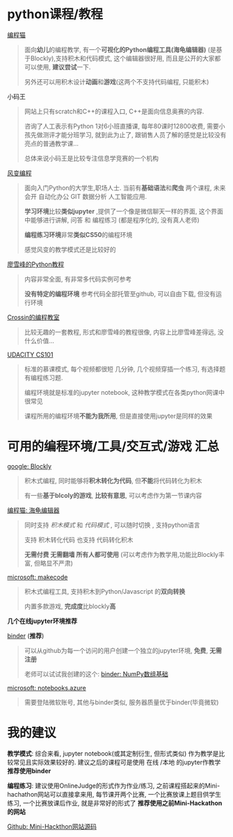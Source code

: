 # python课程/教程

[编程猫](codemao.md)

>面向**幼儿**的编程教学, 有一个**可视化的Python编程工具(海龟编辑器)** (是基于Blockly),支持积木和代码模式, 这个编辑器很好用, 而且是公开的大家都可以使用, **建议尝试**一下.
>
>另外还可以用积木设计**动画**和**游戏**(这两个不支持代码编程, 只能积木)



小码王 

>网站上只有scratch和C++的课程入口, C++是面向信息奥赛的内容.
>
>咨询了人工表示有Python 1对6小班直播课, 每年80课时12800收费, 需要小孩先做测评才能分班学习, 就到此为止了, 跟销售人员了解的感觉是比较没有亮点的普通教学课...
>
>总体来说小码王是比较专注信息学竞赛的一个机构



[风变编程](fengbian.md)

>面向入门Python的大学生,职场人士. 当前有**基础语法**和**爬虫** 两个课程, 未来会开 自动化办公 GIT 数据分析 人工智能应用.
>
>**学习环境**比较**类似jupyter** ,提供了一个像是微信聊天一样的界面, 这个界面中能够进行讲解, 问答 和 编程练习 (都是程序化的, 没有真人老师)
>
>**编程练习环境**非常**类似CS50**的编程环境
>
>感觉风变的教学模式还是比较好的



[廖雪峰的Python教程](liaoxuefeng.md)

>内容非常全面, 有非常多代码实例可参考
>
>**没有特定的编程环境** 参考代码全部托管至github, 可以自由下载, 但没有运行环境

[Crossin的编程教室](crossin.md)

>比较无趣的一套教程, 形式和廖雪峰的教程很像, 内容上比廖雪峰差得远, 没什么价值...



[UDACITY CS101](cs101.md)

>标准的慕课模式, 每个视频都很短 几分钟, 几个视频穿插一个练习, 有选择题有编程练习题.
>
>编程环境就是标准的jupyter notebook, 这种教学模式在各类python网课中很常见
>
>课程所用的编程环境**不能为我所用**, 但是直接使用jupyter是同样的效果





# 可用的编程环境/工具/交互式/游戏 汇总

[google: Blockly](blockly.md)

> 积木式编程, 同时能够将**积木转化为代码**, 但**不能**将代码转化为积木
>
> 有一些**基于blcoly的游戏**, **比较有意思**, 可以考虑作为第一节课内容

[编程猫: 海龟编辑器](codemao.md)

>同时支持 *积木模式* 和 *代码模式* , 可以随时切换 , 支持python语言
>
>支持 积木转化代码 也支持 代码转化积木 
>
>**无需付费 无需翻墙 所有人都可使用** (可以考虑作为教学用,功能比Blockly丰富, 但略显不严肃)

[microsoft: makecode](makecode.md)

>积木式编程工具, 支持积木到Python/Javascript 的**双向转换**
>
>内置多款游戏, **完成度**比blockly**高**



**几个在线jupyter环境推荐**

[binder](https://mybinder.org/) (**推荐**)

>可以从github为每一个访问的用户创建一个独立的jupyter环境, **免费**, **无需注册**
>
>老师可以试试我创建的这个: [binder: NumPy数组基础](https://mybinder.org/v2/gh/JFJeffreyWang/python-numpy-ipynb/master?filepath=02.02-NumPy%E6%95%B0%E7%BB%84%E5%9F%BA%E7%A1%80.ipynb)

[microsoft: notebooks.azure](https://notebooks.azure.com/)

>需要登陆微软账号, 其他与binder类似, 服务器质量优于binder(毕竟微软)



# 我的建议

**教学模式**: 综合来看, jupyter notebook(或其定制衍生, 但形式类似) 作为教学是比较常见且实际效果较好的. 建议之后的课程可是使用 在线 /本地 的jupyter作教学 **推荐使用binder**

**编程练习**: 建议使用OnlineJudge的形式作为作业/练习, 之前课程搭起来的Mini-hachathon网站可以直接拿来用, 每节课开两个比赛, 一个比赛放课上题目供学生练习, 一个比赛放课后作业, 就是非常好的形式了 **推荐使用之前Mini-Hackathon的网站**

[Github: Mini-Hackthon网站源码](https://github.com/JFJeffreyWang/Mini-Hackathon)